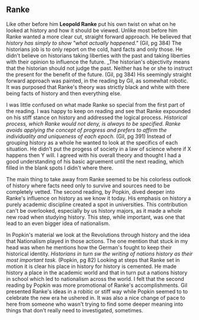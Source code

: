 ## Ranke

Like other before him **Leopold Ranke** put his own twist on what on he looked at history and how it should be viewed. Unlike most before him Ranke wanted a more clear cut, straight forward approach. He believed that _history has simply to show "what actually happened."_ (Gil, pg 384) The historians job is to only report on the cold, hard facts and only those. He didn't believe on historians taking liberties with the past and taking liberties with their opinion to influence the future. _The historian's objectivity means that the historian should not judge the past. Neither has he or she to instruct the present for the benefit of the future. (Gil, pg 384) His seemingly straight forward approach was painted, in the reading by Gil, as somewhat robotic. It was purposed that Ranke's theory was strictly black and white with there being facts of history and then everything else.

I was little confused on what made Ranke so special from the first part of the reading. I was happy to keep on reading and see that Ranke expounded on his stiff stance on history and addressed the logical process. _Historical process, which Ranke would not deny, is always to be specified. Ranke avoids applying the concept of progress and prefers to affirm the individuality and uniqueness of each epoch._ (Gil, pg 391) Instead of grouping history as a whole he wanted to look at the specifics of each situation. He didn't put the progess of society in a law of science where if X happens then Y will. I agreed with his overall theory and thought I had a good understanding of his basic agruement until the next reading, which filled in the blank spots I didn't where there.

The main thing to take away from Ranke seemed to be his colorless outlook of history where facts need only to survive and sources need to be completely vetted. The second reading, by Popkin, dived deeper into Ranke's influence on history as we know it today. His emphasis on history a purely academic discipline created a spot in universities. This contribution can't be overlooked, especially by us history majors, as it made a whole new road when studying history. This step, while important, was one that lead to an even bigger idea of nationalism.

In Popkin's material we look at the Revolutions through history and the idea that Nationalism played in those actions. The one mention that stuck in my head was when he mentions how the German's fought to keep their historical identity. _Historians in turn sw the writing of nations history as their most important task._ (Popkin, pg 82) Looking at steps that Ranke set in motion it is clear his place in history for history is cemented. He made history a place in the academic world and that in turn put a nations history in school which led to nationalism across the world. I felt that the second reading by Popkin was more promotional of Ranke's accomplishments. Gil presented Ranke's ideas in a robitic or stiff way while Popkin seemed to to celebrate the new era he ushered in. It was also a nice change of pace to here from someone who wasn't trying to find some deeper meaning into things that don't really need to investigated, sometimes. 
